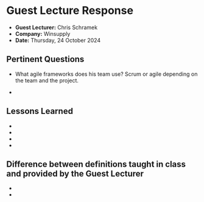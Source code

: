 # Guest Lecture Response

* **Guest Lecturer:** Chris Schramek 
* **Company:** Winsupply
* **Date:** Thursday, 24 October 2024

## Pertinent Questions

* What agile frameworks does his team use? Scrum or agile depending on the team and the project.

* 

## Lessons Learned

* 

* 

* 

* 

## Difference between definitions taught in class and provided by the Guest Lecturer

* 

* 

